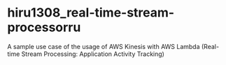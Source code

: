 # hiru1308_real-time-stream-processorru
A sample use case of the usage of AWS Kinesis with AWS Lambda (Real-time Stream Processing: Application Activity Tracking)
